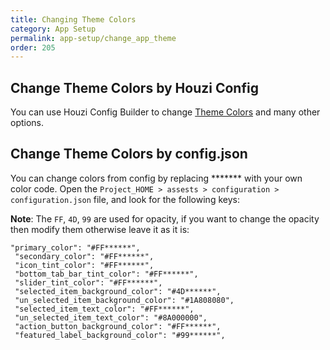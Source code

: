 ```yaml
---
title: Changing Theme Colors
category: App Setup
permalink: app-setup/change_app_theme
order: 205
---
```


## Change Theme Colors by Houzi Config
 You can use Houzi Config Builder to change [Theme Colors](/houzi-config-builder/change-theme) and many other options. 


## Change Theme Colors by config.json
 You can change colors from config by replacing ******* with your own color code. Open the `Project_HOME > assests > configuration > configuration.json` file, and look for the following keys:

**Note**: The `FF`, `4D`, `99` are used for opacity, if you want to change the opacity then modify them otherwise leave it as it is: 

 ```
 "primary_color": "#FF******",
  "secondary_color": "#FF******",
  "icon_tint_color": "#FF******",
  "bottom_tab_bar_tint_color": "#FF******",
  "slider_tint_color": "#FF******",
  "selected_item_background_color": "#4D******",
  "un_selected_item_background_color": "#1A808080",
  "selected_item_text_color": "#FF******",
  "un_selected_item_text_color": "#8A000000",
  "action_button_background_color": "#FF******",
  "featured_label_background_color": "#99******",
 ```


<!-- ## Change Theme Colors by AppPreferences
Open the file 
```
houzi > packages > houzi_package > lib > files > app_preferences > app_preferences.dart
```

Go to the ‘Colors’ section.

If you want to change the primary color of the app. Define a custom color code map with RGB value of color with different opacities. After defining the map, define the custom app primary color as `MaterialColor` with the hex value of color and the defined map. Example below:
```
/// Define your custom color swatches.
Map<int, Color> primaryColorCodes = {
 50: Color.fromRGBO(37, 173, 222, .1),
 100: Color.fromRGBO(37, 173, 222, .2),
 200: Color.fromRGBO(37, 173, 222, .3),
 300: Color.fromRGBO(37, 173, 222, .4),
 400: Color.fromRGBO(37, 173, 222, .5),
 500: Color.fromRGBO(37, 173, 222, .6),
 600: Color.fromRGBO(37, 173, 222, .7),
 700: Color.fromRGBO(37, 173, 222, .8),
 800: Color.fromRGBO(37, 173, 222, .9),
 900: Color.fromRGBO(37, 173, 222, 1),
};
MaterialColor primaryColor = MaterialColor(0xFF25ADDE, primaryColorCodes);
```

Change the `appPrimaryColor` with this custom defined material color primaryColor.

There’re many colors, styles and different icons defined in this file, you can replace or modify these with your likings. -->

